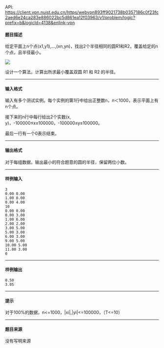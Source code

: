 API: https://client.vpn.nuist.edu.cn/https/webvpn893ff9021738b0357186c0f23fc2aed6e24ca283e886022bc5d861ea12f03963/v1/problem/logic?prefix=b&logicId=4138&enlink-vpn

#### 题目描述

给定平面上n个点(x1,y1),...,(xn,yn)，找出2个半径相同的圆R1和R2，覆盖给定的n个点，且半径最小。

![](../file/4138_0.png)

设计一个算法，计算出所求最小覆盖双圆 R1 和 R2 的半径。

---

#### 输入格式

输入有多个测试实例。每个实例的第1行中给出正整数n，n＜1000，表示平面上有n个点。

接下来的n行中每行给出2个实数(x, y)，-100000≤x≤100000，-100000≤y≤100000。

最后一行有一个0表示结束。

---

#### 输出格式

对于每组数据，输出最小的符合题意的圆的半径，保留两位小数。

---

#### 样例输入
```
3 
0.00 0.00 
1.00 0.00 
0.00 4.00 
10 
0.00 0.00 
0.00 3.00 
1.00 6.00 
2.00 2.00 
3.00 5.00 
5.00 3.00 
6.00 3.00 
9.00 5.00 
10.00 5.00 
11.00 3.00 
0
```

---

#### 样例输出
```
0.50
3.05

```

---

#### 提示

对于100%的数据，n<=1000，|xi|,|yi|<=100000，（T<=10）

---

#### 题目来源

没有写明来源